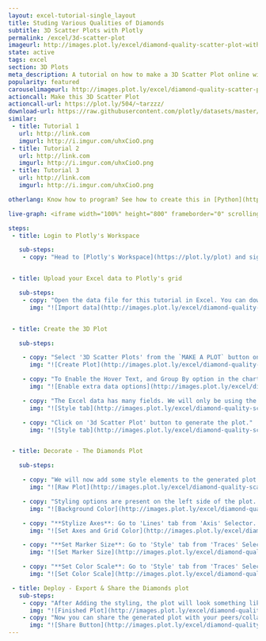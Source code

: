 ```yaml
---
layout: excel-tutorial-single_layout
title: Studing Various Qualities of Diamonds
subtitle: 3D Scatter Plots with Plotly
permalink: /excel/3d-scatter-plot
imageurl: http://images.plot.ly/excel/diamond-quality-scatter-plot-with-excel/thumb-diamond-quality-scatter-plot-with-excel.png
state: active
tags: excel
section: 3D Plots
meta_description: A tutorial on how to make a 3D Scatter Plot online with Excel.
popularity: featured
carouselimageurl: http://images.plot.ly/excel/diamond-quality-scatter-plot-with-excel/thumb-diamond-quality-scatter-plot-with-excel.png
actioncall: Make this 3D Scatter Plot
actioncall-url: https://plot.ly/504/~tarzzz/
download-url: https://raw.githubusercontent.com/plotly/datasets/master/diamonds_short.csv
similar:
 - title: Tutorial 1
   url: http://link.com
   imgurl: http://i.imgur.com/uhxCioO.png
 - title: Tutorial 2
   url: http://link.com
   imgurl: http://i.imgur.com/uhxCioO.png
 - title: Tutorial 3
   url: http://link.com
   imgurl: http://i.imgur.com/uhxCioO.png

otherlang: Know how to program? See how to create this in [Python](https://plot.ly/python/3d-scatter-plots/) or [R](https://plot.ly/r/3d-scatter-plots/).

live-graph: <iframe width="100%" height="800" frameborder="0" scrolling="no" src="https://plot.ly/~tarzzz/504.embed"></iframe>

steps:
 - title: Login to Plotly's Workspace

   sub-steps:
    - copy: "Head to [Plotly's Workspace](https://plot.ly/plot) and sign into your free Plotly account."


 - title: Upload your Excel data to Plotly's grid

   sub-steps:
    - copy: "Open the data file for this tutorial in Excel. You can download the file here in [CSV format](https://raw.githubusercontent.com/plotly/datasets/master/diamonds_short.csv). Click on 'ADD DATA' button on the workspace, and upload the data file."
      img: "![Import data](http://images.plot.ly/excel/diamond-quality-scatter-plot-with-excel/upload-data-file.png)"


 - title: Create the 3D Plot

   sub-steps:

    - copy: "Select '3D Scatter Plots' from the `MAKE A PLOT` button on menu bar."
      img: "![Create Plot](http://images.plot.ly/excel/diamond-quality-scatter-plot-with-excel/3d-scatter-plot-from-menu.png)"

    - copy: "To Enable the Hover Text, and Group By option in the chart, click on the two options in the left dialog:"
      img: "![Enable extra data options](http://images.plot.ly/excel/diamond-quality-scatter-plot-with-excel/enable-extra-data-options.png)"

    - copy: "The Excel data has many fields. We will only be using the following for our plot. (1) Carat: for x-coordinate, (2) Price: for y-coordinate (3) depth: for z-coordinate. In addition we will be grouping the diamonds by (4) Cut, and use (5) Clarity for hover text. To achieve this, set the data headers as shown in this image:"
      img: "![Style tab](http://images.plot.ly/excel/diamond-quality-scatter-plot-with-excel/set-data-shape.png)"  

    - copy: "Click on '3d Scatter Plot' button to generate the plot."
      img: "![Style tab](http://images.plot.ly/excel/diamond-quality-scatter-plot-with-excel/plot-chart.png)"  


 - title: Decorate - The Diamonds Plot

   sub-steps:

    - copy: "We will now add some style elements to the generated plot."
      img: "![Raw Plot](http://images.plot.ly/excel/diamond-quality-scatter-plot-with-excel/raw-plot.png)"

    - copy: "Styling options are present on the left side of the plot. To set the background color, (1) Click on the 'Axis' selector on the options menu on the left side of the plot, (2) Click on the 'Lines' tab from the pop-up, (3) Set 'Background' to 'On', and (4) Select background color from the color pallete."
      img: "![Background Color](http://images.plot.ly/excel/diamond-quality-scatter-plot-with-excel/set-background.png)"

    - copy: "**Stylize Axes**: Go to 'Lines' tab from 'Axis' Selector. (1) Set Grid Lines to 'On' and select white color from pop-up, (2) Set Zero Lines to 'On' and select white color from pop-up"
      img: "![Set Axes and Grid Color](http://images.plot.ly/excel/diamond-quality-scatter-plot-with-excel/set-axis-color.png)"

    - copy: "**Set Marker Size**: Go to 'Style' tab from 'Traces' Selector. Set the Marker Size to '8'."
      img: "![Set Marker Size](http://images.plot.ly/excel/diamond-quality-scatter-plot-with-excel/set-marker-size.png)"  

    - copy: "**Set Color Scale**: Go to 'Style' tab from 'Traces' Selector. Select 'Blues' from Marker Color Pallete:"
      img: "![Set Color Scale](http://images.plot.ly/excel/diamond-quality-scatter-plot-with-excel/set-colorways.png)"  

 - title: Deploy - Export & Share the Diamonds plot
   sub-steps:
    - copy: "After Adding the styling, the plot will look something like this:"
      img: "![Finished Plot](http://images.plot.ly/excel/diamond-quality-scatter-plot-with-excel/thumb-diamond-quality-scatter-plot-with-excel.png)"
    - copy: "Now you can share the generated plot with your peers/collaborators (basically, anyone you want to!). Click on share button on left menu bar:"
      img: "![Share Button](http://images.plot.ly/excel/diamond-quality-scatter-plot-with-excel/share-plot-button.png)"
---
```

